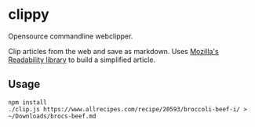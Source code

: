 # clippy
Opensource commandline webclipper.

Clip articles from the web and save as markdown.  Uses [Mozilla's Readability library](https://github.com/mozilla/readability) to build a simplified article.
## Usage
```
npm install
./clip.js https://www.allrecipes.com/recipe/20593/broccoli-beef-i/ > ~/Downloads/brocs-beef.md
```
